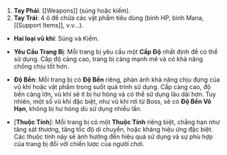 1. **Tay Phải**: [[Weapons]] (súng hoặc kiếm).
2. **Tay Trái**: 4 ô để chứa các vật phẩm tiêu dùng (bình HP, bình Mana, [[Support Items]], v.v...).
	
- **Hai loại vũ khí**: Súng và Kiếm.
    
- **Yêu Cầu Trang Bị**: Mỗi trang bị yêu cầu một **Cấp Độ** nhất định để có thể sử dụng. Cấp độ càng cao, trang bị càng mạnh mẽ và có khả năng chống chịu tốt hơn.
    
- **Độ Bền**: Mỗi trang bị có **Độ Bền** riêng, phản ánh khả năng chịu đựng của vũ khí hoặc vật phẩm trong suốt quá trình sử dụng. Cấp càng cao, độ bền càng lớn, vũ khí sẽ ít bị hư hỏng và có thể sử dụng lâu dài hơn. Tuy nhiên, một số vũ khí đặc biệt, như vũ khí rơi từ Boss, sẽ có **Độ Bền Vô Hạn**, không bị hư hỏng dù sử dụng nhiều lần.
    
- [**Thuộc Tính**]: Mỗi trang bị có một **Thuộc Tính** riêng biệt, chẳng hạn như tăng sát thương, tăng tốc độ di chuyển, hoặc kháng hiệu ứng đặc biệt. Các thuộc tính này sẽ ảnh hưởng đến hiệu quả sử dụng và sự phù hợp của trang bị đối với chiến lược của người chơi.